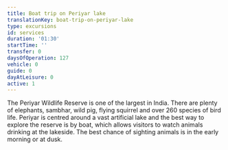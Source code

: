 ```yaml
---
title: Boat trip on Periyar lake
translationKey: boat-trip-on-periyar-lake
type: excursions
id: services
duration: '01:30'
startTime: ''
transfer: 0
daysOfOperation: 127
vehicle: 0
guide: 0
dayAtLeisure: 0
active: 1
---
```

The Periyar Wildlife Reserve is one of the largest in India. There are plenty of elephants, sambhar, wild pig, flying squirrel and over 260 species of bird life. Periyar is centred around a vast artificial lake and the best way to explore the reserve is by boat, which allows visitors to watch animals drinking at the lakeside. The best chance of sighting animals is in the early morning or at dusk.